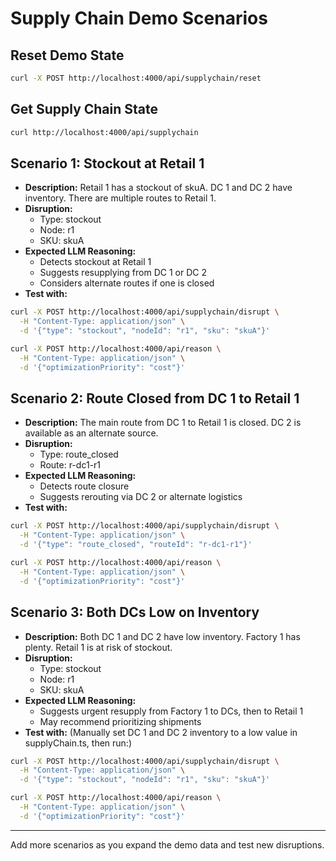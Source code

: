 # Supply Chain Demo Scenarios

## Reset Demo State

```bash
curl -X POST http://localhost:4000/api/supplychain/reset
```

## Get Supply Chain State

```bash
curl http://localhost:4000/api/supplychain
```

## Scenario 1: Stockout at Retail 1

- **Description:** Retail 1 has a stockout of skuA. DC 1 and DC 2 have inventory. There are multiple routes to Retail 1.
- **Disruption:**
  - Type: stockout
  - Node: r1
  - SKU: skuA
- **Expected LLM Reasoning:**
  - Detects stockout at Retail 1
  - Suggests resupplying from DC 1 or DC 2
  - Considers alternate routes if one is closed
- **Test with:**

```bash
curl -X POST http://localhost:4000/api/supplychain/disrupt \
  -H "Content-Type: application/json" \
  -d '{"type": "stockout", "nodeId": "r1", "sku": "skuA"}'

curl -X POST http://localhost:4000/api/reason \
  -H "Content-Type: application/json" \
  -d '{"optimizationPriority": "cost"}'
```

## Scenario 2: Route Closed from DC 1 to Retail 1

- **Description:** The main route from DC 1 to Retail 1 is closed. DC 2 is available as an alternate source.
- **Disruption:**
  - Type: route_closed
  - Route: r-dc1-r1
- **Expected LLM Reasoning:**
  - Detects route closure
  - Suggests rerouting via DC 2 or alternate logistics
- **Test with:**

```bash
curl -X POST http://localhost:4000/api/supplychain/disrupt \
  -H "Content-Type: application/json" \
  -d '{"type": "route_closed", "routeId": "r-dc1-r1"}'

curl -X POST http://localhost:4000/api/reason \
  -H "Content-Type: application/json" \
  -d '{"optimizationPriority": "cost"}'
```

## Scenario 3: Both DCs Low on Inventory

- **Description:** Both DC 1 and DC 2 have low inventory. Factory 1 has plenty. Retail 1 is at risk of stockout.
- **Disruption:**
  - Type: stockout
  - Node: r1
  - SKU: skuA
- **Expected LLM Reasoning:**
  - Suggests urgent resupply from Factory 1 to DCs, then to Retail 1
  - May recommend prioritizing shipments
- **Test with:**
(Manually set DC 1 and DC 2 inventory to a low value in supplyChain.ts, then run:)

```bash
curl -X POST http://localhost:4000/api/supplychain/disrupt \
  -H "Content-Type: application/json" \
  -d '{"type": "stockout", "nodeId": "r1", "sku": "skuA"}'

curl -X POST http://localhost:4000/api/reason \
  -H "Content-Type: application/json" \
  -d '{"optimizationPriority": "cost"}'
```

---

Add more scenarios as you expand the demo data and test new disruptions.
